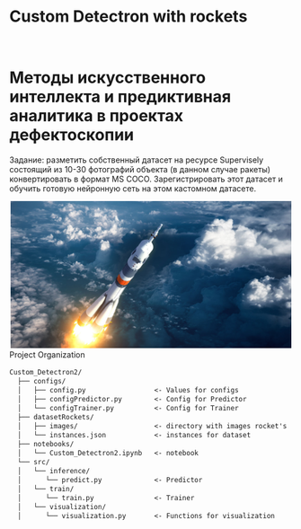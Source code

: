 # Custom Detectron with rockets
<div id="header" align="center">
  <img src="https://mai.ru/press/brand/download/Default/RU/Default.png" width="100" alt=""/>
</div>


# Методы искусственного интеллекта и предиктивная аналитика в проектах дефектоскопии
Задание: разметить собственный датасет на ресурсе Supervisely состоящий из 10-30 фотографий объекта (в данном случае ракеты) конвертировать в формат MS COCO. Зарегистрировать этот датасет и обучить готовую нейронную сеть на этом кастомном датасете.
<div align="center">
  <img src="https://github.com/Szirx/custom_detectron2/blob/main/Rockets_dataset/17.jpg" width="500" alt=""/>
</div>
Project Organization

    Custom_Detectron2/
      ├── configs/
      │   ├── config.py                 <- Values for configs
      │   ├── configPredictor.py        <- Config for Predictor
      │   └── configTrainer.py          <- Config for Trainer
      ├── datasetRockets/
      │   ├── images/                   <- directory with images rocket's
      │   └── instances.json            <- instances for dataset
      ├── notebooks/
      │   └── Custom_Detectron2.ipynb   <- notebook
      └── src/
      │   └── inference/
      │      └── predict.py             <- Predictor
      │   └── train/
      │      └── train.py               <- Trainer
      │   └── visualization/
      │      └── visualization.py       <- Functions for visualization
